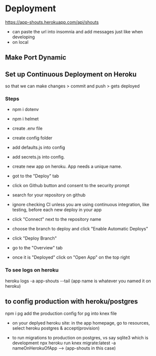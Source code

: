 # Deployment

https://app-shouts.herokuapp.com/api/shouts

- can paste the url into insomnia and add messages just like when developing
- on local 

## Make Port Dynamic

## Set up Continuous Deployment on Heroku

so that we can make changes > commit and push > gets deployed

### Steps

- npm i dotenv
- npm i helmet
- create .env file
- create config folder
- add defaults.js into config
- add secrets.js into config.

- create new app on heroku. App needs a unique name.
- got to the "Deploy" tab
- click on Github button and consent to the security prompt
- search for your repository on github
- ignore checking CI unless you are using continuous integration, like testing, before each new deploy in your app
- click "Connect" next to the repository name
- choose the branch to deploy and click "Enable Automatic Deploys"
- click "Deploy Branch"
- go to the "Overview" tab
- once it is "Deployed" click on "Open App" on the top right


### To see logs on heroku

heroku logs -a app-shouts --tail (app name is whatever you named it on heroku)

## to config production with heroku/postgres

npm i pg
add the production config for pg into knex file

- on your deplyed heroku site: 
in the app homepage, go to resources, select heroku postgres & accept(provision)


- to run migrations to production on postgres, vs say sqlite3 which is development
npx heroku run knex migrate:latest -a nameOnHerokuOfApp --> (app-shouts in this case)